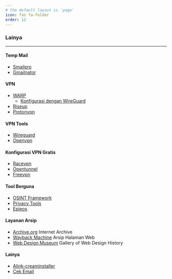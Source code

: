 ```yaml
---
# the default layout is 'page'
icon: fas fa-folder
order: 12
---
```


### Lainya
---

#### Temp Mail
- [Smailpro](https://smailpro.com/temporary-email)
- [Gmailnator](https://emailnator.com/)

#### VPN
- [WARP](https://one.one.one.one/)
  - [Konfigurasi dengan WireGuard](https://rentry.co/foss-warp)
- [Riseup](https://riseup.net/en/vpn)
- [Protonvpn](https://protonvpn.com/)

#### VPN Tools
- [Wireguard](https://www.wireguard.com/)
- [Openvpn](https://openvpn.net/)

#### Konfigurasi VPN Gratis
- [Racevpn](https://www.racevpn.com/)
- [Opentunnel](https://opentunnel.net/)
- [Freevpn](https://www.freevpn.us/)

#### Tool Berguna
- [OSINT Framework](https://osintframework.com/)
- [Privacy Tools](https://www.privacytools.io/)
- [Epieos](https://epieos.com/)

#### Layanan Arsip
- [Archive.org](https://archive.org/) Internet Archive
- [Wayback Machine](https://web.archive.org/) Arsip Halaman Web
- [Web Design Museum](https://www.webdesignmuseum.org/) Gallery of Web Design History

#### Lainya
- [Alink-creaminstaller](https://rentry.co/alink-creaminstaller)
- [Cek Email](https://rentry.co/CekEmail)
